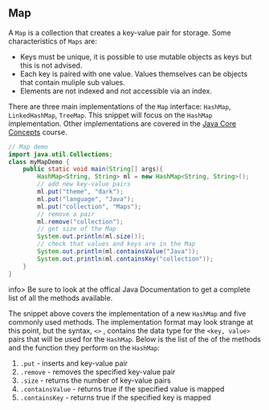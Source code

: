 ## Map

A `Map` is a collection that creates a key-value pair for storage. Some characteristics of `Maps` are:

* Keys must be unique, it is possible to use mutable objects as keys but this is not advised. 
* Each key is paired with one value. Values themselves can be objects that contain muliple sub values. 
* Elements are not indexed and not accessible via an index. 

 There are three main implementations of the `Map` interface: `HashMap`, `LinkedHashMap`, `TreeMap`. This snippet will focus on the `HashMap` implementation. Other implementations are covered in the <u>Java Core Concepts</u> course.

```java
// Map demo
import java.util.Collections;
class myMapDemo {
    public static void main(String[] args){
        HashMap<String, String> ml = new HashMap<String, String>();
        // add new key-value pairs
        ml.put("theme", "dark");
        ml.put("language", "Java");
        ml.put("collection", "Maps");
        // remove a pair
        ml.remove("collection");
        // get size of the Map
        System.out.println(ml.size());
        // check that values and keys are in the Map
        System.out.println(ml.containsValue("Java"));
        System.out.println(ml.containsKey("collection"));
    }
}
```

info> Be sure to look at the offical Java Documentation to get a complete list of all the methods available. 

The snippet above covers the implementation of a new `HashMap` and five commonly used methods. The implementation format may look strange at this point, but the syntax, `<>` , contains the data type for the `<key, value>` pairs that will be used for the `HashMap`. Below is the list of the of the methods and the function they perform on the `HashMap`:

1. `.put` - inserts and key-value pair
2. `.remove` - removes the specified key-value pair
3. `.size` - returns the number of key-value pairs
4. `.containsValue` - returns true if the specified value is mapped
5. `.containsKey` - returns true if the specified key is mapped